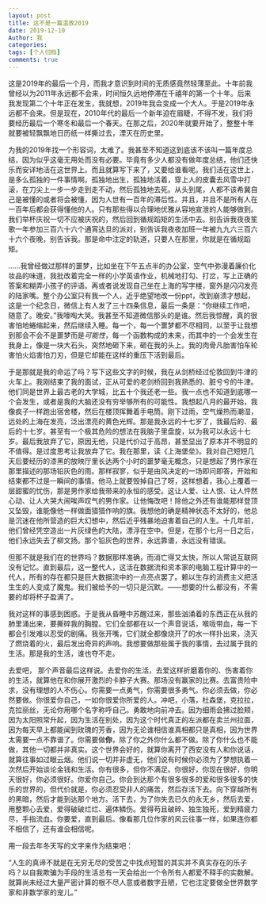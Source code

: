```yaml
---
layout: post
title: 这不是一篇温故2019
date: 2019-12-10
Author: 我
categories:
tags: [个人归档]
comments: true
---
```


这是2019年的最后一个月，而我才意识到时间的无质感竟然轻薄至此。十年前我曾经以为2011年永远都不会来，时间恒久远地停滞在千禧年的第一个十年。后来我发现第二个十年正在发生，我就想，2019年我会变成一个大人。于是2019年永远都不会来。但是现在，2010年代的最后一个新年迫在眉睫，不得不发，我们将要经历最后一个寒冬和最后一个春天。在那之后，2020年就要开始了，整整十年就要被轻飘飘地日历纸一样撕过去，湮灭在历史里。<br>


为我的2019年找一个形容词，太难了。我甚至不知道这到底该不该叫一篇年度总结，因为似乎这毫无用处而没有必要。毕竟有多少人都没有做年度总结，他们还快乐而安详地活在这世界上。而且就算写下来了，又要给谁看呢。我们活在这世上，是多么孤独的一件事情啊。孤独地出生，孤独地活着，穿上人的皮囊去风雪中打滚，在刀尖上一步一步走到走不动，然后孤独地去死。从头到尾，人都不该希冀自己是被懂的或者将会被懂，因为人世有一百年的滞后性。并且，并且不是所有人在一百年后都会获得懂他的人。只有那些得以合理地优雅从容地宣泄的人能够做到。我们举杯庆祝一切不应被庆祝的，然后回到循规蹈矩的生活中去。别告诉我夜夜笙歌一年参加三百六十六个通宵达旦的派对，别告诉我夜夜加班一年被九九六三百六十六个夜晚，别告诉我。那是命中注定的轨道，只要人在那里，你就是在循规蹈矩。<br>


……我曾经做过那样的噩梦，比如坐在下午五点半的办公室，空气中弥漫着廉价化妆品的味道，我批改着完全一样的小学英语作业，机械地打勾、打岔，写上正确的答案和糊弄小孩子的评语。再或者说发现自己坐在上海的写字楼，窗外是闪闪发亮的陆家嘴。整个办公室只有我一个人，近乎绝望地改一份ppt，改到崩溃才想起，这是一个纪念日，微信上有人发了三十四条信息，最后一条是：“你继续工作吧，随意了。晚安。”我嚎啕大哭。我甚至不知道微信那头的是谁。然后我惊醒，真的很害怕地蜷缩起来，然后继续入睡。每一个，每一个噩梦都不尽相同，以至于让我想到那会不会不是噩梦而是*可能性*，每一个函数构成的未来，而其中的一个会发生在我身上，像是一块大石头，突然地砸下来，砸在我的头上。我的肉骨凡胎害怕车轮害怕火焰害怕刀刃，但是它却能在这样的重压下活到最后。<br>


于是那就是我的命运了吗？写下这些文字的时候，我在从剑桥经过伦敦回到牛津的火车上。我刚结束了我的面试，正从可爱的老剑桥回到我熟悉的、脏兮兮的牛津。他们同是世界上最古老的大学城，比五十个我还老一些。我一点也不知道到底哪一个会发生，或者是我的大脑还没有穷举够所有的可能性。我想起八月的最开始，我像疯子一样跑出宿舍楼，然后在楼顶挥舞着手电筒。刚下过雨，空气燥热而潮湿，远处的上海在发亮，泛出漂亮的黄色光辉。那是我永远的十七岁了，我最后的、最后的十七岁。甚至有一个极其危险的想法在我脑子里盘旋，以为我可以永远十七岁。最后我放弃了它，原因无他，只是代价过于高昂，甚至显出了原本并不明显的不值得。是过度思考让我放弃了它。我在那里，读《上海堡垒》。我对自己短短几天后要经历的漆黑的放映厅里长达两个小时的噩梦毫无概念，只是想起了男作家在那里描述的那场铅灰色的雨。那样寂寥，似乎是由风决定的一场即问即答，开始和结束都不过是一瞬间的事情。他马上就要毁掉自己了呀，这样想着，我心上覆着一层甜蜜的忧伤，那是男作家给我带来的永恒的感受。这让人爱、让人恨、让人怦然心动、让人大哭大闹唉声叹气的男作家。让他悔改吧！除他之外还有谁能那样登顶又坠毁，谁能像他一样做面猎猎作响的旗。我想他的确是精神状态不太好的，他总是沉迷在他所营造的巨大幻想中，然后近乎残暴地迫害着自己的人生。十几年前，他们曾经凭空造出一片灰绿色的大陆，漂浮在空中。但是，在那个七月一日之后，他们永远失去了柳文扬。那个铅灰色的世界，永远靠谱，永远没有错误。<br>


但那不就是我们在的世界吗？数据那样准确，而消亡得又太快，所以人常说互联网没有记忆。直到最后，这一整代人，这活在数据流和资本家的电脑工程计算中的一代人，所有的存在都只是巨大数据流中的一点亮点罢了。赖以生存的消费主义把活生生的人变成了魔鬼。我们被给予的一切只是沉默。——想要的什么都没有，不需要的却将杯子盈满了。<br>


我对这样的事感到困惑。于是我从昏睡中苏醒过来，那些汹涌着的东西正在从我的肺里涌出来，要撕碎我的胸膛。它们全部都在以一个声音说话，喉咙带血，每一下都会引发难以忍受的剧痛。我张开嘴，它们就全都像烧开了的水一样扑出来，浇灭了燃烧着的火，最后发出奇异的声响。我想要做那些属于我的事情，去过属于我的生活。那是我的生活，谁也夺不走。<br>


去爱吧， 那个声音最后这样说。去爱你的生活，去爱这样折磨着你的、伤害着你的生活，就算他在和你展开激烈的卡脖子大赛。那场没有赢家的比赛。去富贵险中求，没有理想的人不伤心。你需要一点勇气，你需要很多勇气。你必须去做，你必然要做。你很爱你自己，一如你很爱你所爱的人。冲吧，小落，杜森堡，克拉拉，克拉丽丝，无论你用哪个名字称呼自己。勇敢地向前冲去。因为细雨会拂过脸颊，因为太阳照常升起，因为生活在别处，因为这个时代真正的左派都在卖兰州拉面，因为每天早上都能闻到玫瑰的芳香，因为无论谁相信谁真相都只是真相，因为世界太需要一点不靠谱了。你需要做**你**，除了你之外你什么都不做。除了你什么也不能做，其他一切都并非真实。这个世界会好的，就算你离开了西安没有人和你说话，就算往事如过眼云烟。他们说一切并非虚无，他们说有时候你必须为了梦想执着一次然后开始谈论金钱和生活。你有很多，但你不满足。你很好，你现在很好，你明天很好，你必须很好。你爱你自己。你会到达那个有很多很多的爱和很多很多的快乐的世界的，但代价就是，你必须忍受非人的痛苦，然后存活下去。向下穿越所有的黑暗，然后才能到达那个地方。活下去，为了你失去已久的永无乡，然后去爱，用整颗心去爱，爱得破破烂烂、遍体鳞伤。爱得苟且破碎、独生独死，爱到精疲力尽，手指流血。你要爱，直到最后。像看那几位作家的风云往事一样，如果连你都不相信了，还有谁会相信呢。<br>


用一段去年冬天写的文字来作为结束吧：<br>

“人生的真谛不就是在无穷无尽的受苦之中找点短暂的其实并不真实存在的乐子吗？以自我欺骗为手段的生活总有一天会给出一个令所有人都爱不释手的实数解。就算尚未经过大量严密计算的根不尽人意或者数字丑陋，它也注定要做全世界数学家和非数学家的宠儿。”
